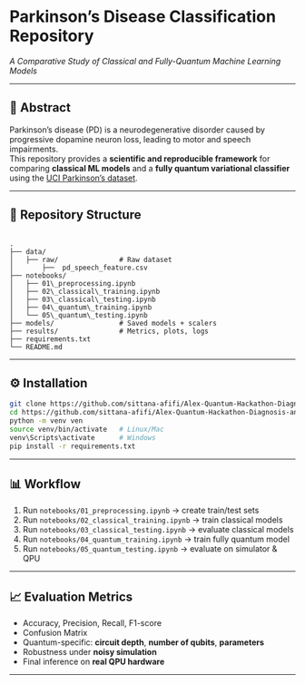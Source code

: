 
# Parkinson’s Disease Classification Repository  
*A Comparative Study of Classical and Fully-Quantum Machine Learning Models*

---

## 📖 Abstract
Parkinson’s disease (PD) is a neurodegenerative disorder caused by progressive dopamine neuron loss, leading to motor and speech impairments.  
This repository provides a **scientific and reproducible framework** for comparing **classical ML models** and a **fully quantum variational classifier** using the [UCI Parkinson’s dataset](https://archive.ics.uci.edu/dataset/470/parkinson+s+disease+classification).

---

## 📂 Repository Structure
```

.
├── data/
│   ├── raw/               # Raw dataset
│       ├──  pd_speech_feature.csv
├── notebooks/
│   ├── 01\_preprocessing.ipynb
│   ├── 02\_classical\_training.ipynb
│   ├── 03\_classical\_testing.ipynb
│   ├── 04\_quantum\_training.ipynb
│   └── 05\_quantum\_testing.ipynb
├── models/                # Saved models + scalers
├── results/               # Metrics, plots, logs
├── requirements.txt
└── README.md

````

---

## ⚙️ Installation
```bash
git clone https://github.com/sittana-afifi/Alex-Quantum-Hackathon-Diagnosis-and-prediction-of-Parkinson-s-disease-Team-6.git
cd https://github.com/sittana-afifi/Alex-Quantum-Hackathon-Diagnosis-and-prediction-of-Parkinson-s-disease-Team-6.git
python -m venv ven
source venv/bin/activate   # Linux/Mac
venv\Scripts\activate      # Windows
pip install -r requirements.txt
````

---

## 📊 Workflow

1. Run `notebooks/01_preprocessing.ipynb` → create train/test sets
2. Run `notebooks/02_classical_training.ipynb` → train classical models
3. Run `notebooks/03_classical_testing.ipynb` → evaluate classical models
4. Run `notebooks/04_quantum_training.ipynb` → train fully quantum model
5. Run `notebooks/05_quantum_testing.ipynb` → evaluate on simulator & QPU

---

## 📈 Evaluation Metrics

* Accuracy, Precision, Recall, F1-score
* Confusion Matrix
* Quantum-specific: **circuit depth**, **number of qubits**, **parameters**
* Robustness under **noisy simulation**
* Final inference on **real QPU hardware**

---



